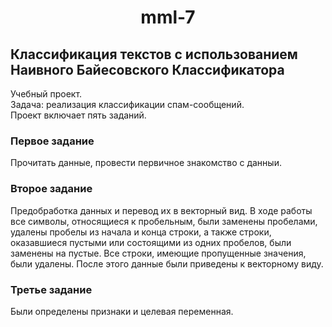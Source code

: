 <h1 style="text-align:center">mml-7</h1>
<h2>Классификация текстов с использованием Наивного Байесовского Классификатора</h2>
Учебный проект.<br/>
Задача: реализация классификации спам-сообщений.<br/>
Проект включает пять заданий.<br/>
<h3>Первое задание</h3>
Прочитать данные, провести первичное знакомство с данныи.
<h3>Второе задание</h3>
Предобработка данных и перевод их в векторный вид. В ходе работы все символы, относящиеся к пробельным, были заменены пробелами, удалены пробелы из начала и конца строки, а также строки, оказавшиеся пустыми или состоящими из одних пробелов, были заменены на пустые. Все строки, имеющие пропущенные значения, были удалены. После этого данные были приведены к векторному виду.
<h3>Третье задание</h3>
Были определены признаки и целевая переменная. 
